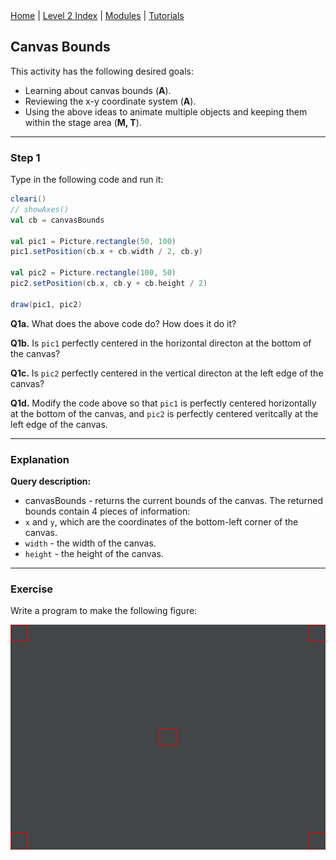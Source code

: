 <div class="nav">
  <a href="../../index.html">Home</a> | <a href="index.html">Level 2 Index</a> | <a href="/modules/modules-index.html">Modules</a> | <a href="../../tutorials-index.html">Tutorials</a>
</div>

## Canvas Bounds

This activity has the following desired goals:
* Learning about canvas bounds (**A**).
* Reviewing the x-y coordinate system (**A**).
* Using the above ideas to animate multiple objects and keeping them within the stage area (**M, T**).

---

### Step 1

Type in the following code and run it:

```scala
cleari()
// showAxes()
val cb = canvasBounds

val pic1 = Picture.rectangle(50, 100)
pic1.setPosition(cb.x + cb.width / 2, cb.y)

val pic2 = Picture.rectangle(100, 50)
pic2.setPosition(cb.x, cb.y + cb.height / 2)

draw(pic1, pic2)
```

**Q1a.** What does the above code do? How does it do it?

**Q1b.** Is `pic1` perfectly centered in the horizontal directon at the bottom of the canvas?

**Q1c.** Is `pic2` perfectly centered in the vertical directon at the left edge of the canvas?

**Q1d.** Modify the code above so that `pic1` is perfectly centered horizontally at the bottom of the canvas, and `pic2` is perfectly centered veritcally at the left edge of the canvas.

---

### Explanation

**Query description:**
* canvasBounds - returns the current bounds of the canvas. The returned bounds contain 4 pieces of information:
 * `x` and `y`, which are the coordinates of the bottom-left corner of the canvas.
 * `width` - the width of the canvas.
 * `height` - the height of the canvas.

---

### Exercise 

Write a program to make the following figure:

![canvas-bounds-ex1.png](canvas-bounds-ex1.png)
